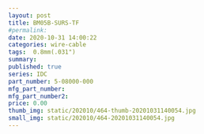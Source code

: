 ```yaml
---
layout: post
title: BM05B-SURS-TF
#permalink: 
date: 2020-10-31 14:00:22
categories: wire-cable
tags:  0.8mm(.031")
summary: 
published: true 
series: IDC
part_number: 5-08000-000
mfg_part_number: 
mfg_part_number2: 
price: 0.00
thumb_img: static/202010/464-thumb-20201031140054.jpg
small_img: static/202010/464-20201031140054.jpg
---
```



